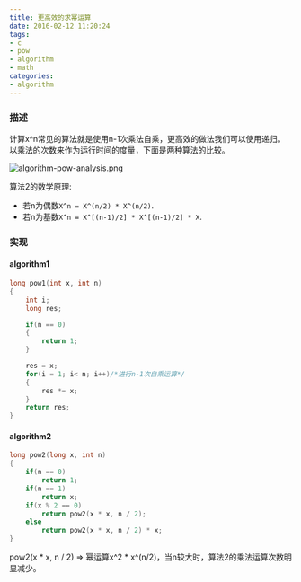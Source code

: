 ```yaml
---
title: 更高效的求幂运算
date: 2016-02-12 11:20:24
tags:
- c
- pow
- algorithm
- math
categories:
- algorithm
---
```


### 描述
计算x^n常见的算法就是使用n-1次乘法自乘，更高效的做法我们可以使用递归。以乘法的次数来作为运行时间的度量，下面是两种算法的比较。

![algorithm-pow-analysis.png](/images/algorithm-pow-analysis.png)

算法2的数学原理:
- 若n为偶数`X^n = X^(n/2) * X^(n/2)`.
- 若n为基数`X^n = X^[(n-1)/2] * X^[(n-1)/2] * X`.

<!--more-->

### 实现
#### algorithm1
```c
long pow1(int x, int n)
{
	int i;
	long res;

	if(n == 0)
	{
		return 1;
	}

	res = x;
	for(i = 1; i< n; i++)/*进行n-1次自乘运算*/
	{
		res *= x;
	}
	return res;
}
```

#### algorithm2
```c
long pow2(long x, int n)
{
	if(n == 0)
		return 1;
	if(n == 1)
		return x;
	if(x % 2 == 0)
		return pow2(x * x, n / 2);
	else
		return pow2(x * x, n / 2) * x;
}
```

pow2(x \* x, n / 2) => 幂运算x^2 * x^(n/2)，当n较大时，算法2的乘法运算次数明显减少。
